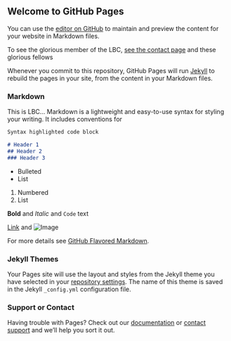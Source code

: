 ## Welcome to GitHub Pages

You can use the [editor on GitHub](https://github.com/jimstratford/jimstratford.github.io/edit/master/index.md) to maintain and preview the content for your website in Markdown files.

To see the glorious member of the LBC, [see the contact page](https://bbc.co.uk) and these glorious fellows

Whenever you commit to this repository, GitHub Pages will run [Jekyll](https://jekyllrb.com/) to rebuild the pages in your site, from the content in your Markdown files.

### Markdown

This is LBC... Markdown is a lightweight and easy-to-use syntax for styling your writing. It includes conventions for

```markdown
Syntax highlighted code block

# Header 1
## Header 2
### Header 3
```

- Bulleted
- List

1. Numbered
2. List

**Bold** and _Italic_ and `Code` text

[Link](url) and ![Image](src)

For more details see [GitHub Flavored Markdown](https://guides.github.com/features/mastering-markdown/).

### Jekyll Themes

Your Pages site will use the layout and styles from the Jekyll theme you have selected in your [repository settings](https://github.com/jimstratford/jimstratford.github.io/settings). The name of this theme is saved in the Jekyll `_config.yml` configuration file.

### Support or Contact

Having trouble with Pages? Check out our [documentation](https://help.github.com/categories/github-pages-basics/) or [contact support](https://github.com/contact) and we’ll help you sort it out.
